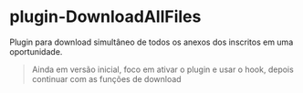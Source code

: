 # plugin-DownloadAllFiles

Plugin para download simultâneo de todos os anexos dos inscritos em uma oportunidade.

> Ainda em versão inicial, foco em ativar o plugin e usar o hook, depois continuar com as funções de download
